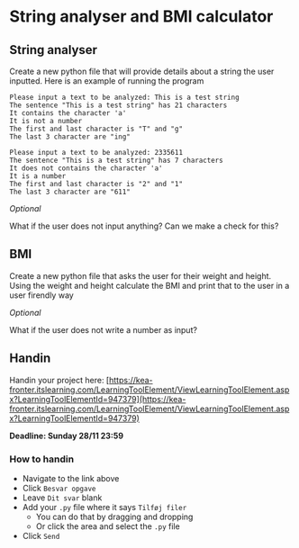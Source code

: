 # String analyser and BMI calculator



## String analyser

Create a new python file that will provide details about a string the user inputted. Here is an example of running the program

```
Please input a text to be analyzed: This is a test string
The sentence "This is a test string" has 21 characters
It contains the character 'a'
It is not a number
The first and last character is "T" and "g"
The last 3 character are "ing"
```



```
Please input a text to be analyzed: 2335611
The sentence "This is a test string" has 7 characters
It does not contains the character 'a'
It is a number
The first and last character is "2" and "1"
The last 3 character are "611"
```



*Optional*

What if the user does not input anything? Can we make a check for this?



## BMI

Create a new python file that asks the user for their weight and height. Using the weight and height calculate the BMI and print that to the user in a user firendly way



*Optional*

What if the user does not write a number as input?





## Handin

Handin your project here: [https://kea-fronter.itslearning.com/LearningToolElement/ViewLearningToolElement.aspx?LearningToolElementId=947379](https://kea-fronter.itslearning.com/LearningToolElement/ViewLearningToolElement.aspx?LearningToolElementId=947379)



**Deadline: Sunday 28/11 23:59**



### How to handin

- Navigate to the link above
- Click `Besvar opgave`
- Leave `Dit svar` blank
- Add your `.py` file where it says `Tilføj filer`
  - You can do that by dragging and dropping 
  - Or click the area and select the `.py` file 
- Click `Send`

